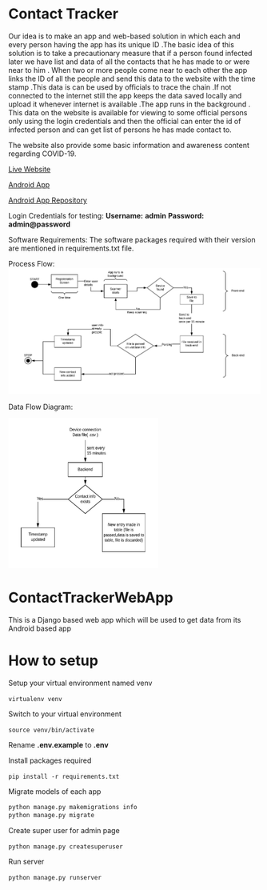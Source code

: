 # Contact Tracker

Our idea is to make an app and web-based solution in which each and every person having the app has its unique ID .The basic idea of this solution is to take a precautionary measure that if a person found infected later we have list and data of all the contacts that he has made to or were near to him . When two or more people come near to each other the app links the ID of all the people and send this data to the website with the time stamp .This data is can be used by officials to trace the chain .If not connected to the internet still the app keeps the data saved locally and upload it whenever internet is available .The app runs in the background . This data on the website is available for viewing to some official persons only using the login credentials and then the official can enter the id of infected person and can get list of persons he has made contact to.

The website also provide some basic information and awareness content regarding COVID-19.

[Live Website](https://coronacontacttracker.herokuapp.com/)

[Android App](/static/ContactTracker.apk)

[Android App Repository](https://github.com/my68tron/ContactTrackerAndroidApp)

Login Credentials for testing:
**Username:** __admin__
**Password:** __admin@password__

Software Requirements:
The software packages required with their version are mentioned in requirements.txt file.

Process Flow:
![img1](/static/images/process_flow.jpeg)

Data Flow Diagram:

<img src="/static/images/data_flow.jpeg" alt="" width="300" height="300">

# ContactTrackerWebApp

This is a Django based web app which will be used to get data from its Android based app

# How to setup

Setup your virtual environment named venv

`virtualenv venv`

Switch to your virtual environment

`source venv/bin/activate`

Rename **.env.example** to __**.env**__

Install packages required

`pip install -r requirements.txt`

Migrate models of each app

```python
python manage.py makemigrations info
python manage.py migrate
```

Create super user for admin page

`python manage.py createsuperuser`

Run server

`python manage.py runserver`
